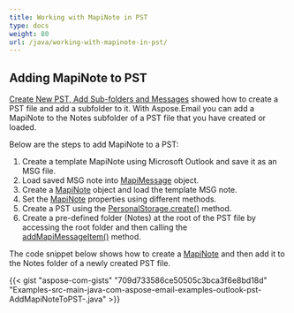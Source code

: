 ```yaml
---
title: Working with MapiNote in PST
type: docs
weight: 80
url: /java/working-with-mapinote-in-pst/
---
```


## **Adding MapiNote to PST**
[Create New PST, Add Sub-folders and Messages](/email/java/create-new-pst-add-sub-folders-and-messages/) showed how to create a PST file and add a subfolder to it. With Aspose.Email you can add a MapiNote to the Notes subfolder of a PST file that you have created or loaded.

Below are the steps to add MapiNote to a PST:

1. Create a template MapiNote using Microsoft Outlook and save it as an MSG file.
1. Load saved MSG note into [MapiMessage](https://apireference.aspose.com/email/java/com.aspose.email/MapiMessage) object.
1. Create a [MapiNote](https://apireference.aspose.com/email/java/com.aspose.email/MapiNote) object and load the template MSG note.
1. Set the [MapiNote](https://apireference.aspose.com/email/java/com.aspose.email/MapiNote) properties using different methods.
1. Create a PST using the [PersonalStorage.create()](https://apireference.aspose.com/email/java/com.aspose.email/PersonalStorage#create\(java.io.OutputStream,%20int\)) method.
1. Create a pre-defined folder (Notes) at the root of the PST file by accessing the root folder and then calling the [addMapiMessageItem()](https://apireference.aspose.com/email/java/com.aspose.email/FolderInfo#addMapiMessageItem\(com.aspose.email.IMapiMessageItem\)) method.

The code snippet below shows how to create a [MapiNote](https://apireference.aspose.com/email/java/com.aspose.email/MapiNote) and then add it to the Notes folder of a newly created PST file.

{{< gist "aspose-com-gists" "709d733586ce50505c3bca3f6e8bd18d" "Examples-src-main-java-com-aspose-email-examples-outlook-pst-AddMapiNoteToPST-.java" >}}
